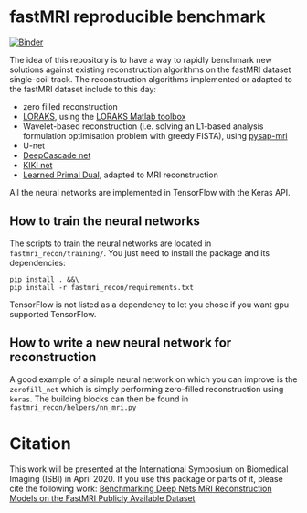 # fastMRI reproducible benchmark

[![Binder](https://mybinder.org/badge_logo.svg)](https://mybinder.org/v2/gh/zaccharieramzi/fastmri-reproducible-benchmark/binder)

The idea of this repository is to have a way to rapidly benchmark new solutions against existing reconstruction algorithms on the fastMRI dataset single-coil track.
The reconstruction algorithms implemented or adapted to the fastMRI dataset include to this day:
- zero filled reconstruction
- [LORAKS](https://www.ncbi.nlm.nih.gov/pubmed/24595341), using the [LORAKS Matlab toolbox](https://mr.usc.edu/download/LORAKS2/)
- Wavelet-based reconstruction (i.e. solving an L1-based analysis formulation optimisation problem with greedy FISTA), using [pysap-mri](https://github.com/CEA-COSMIC/pysap-mri)
- U-net
- [DeepCascade net](https://arxiv.org/abs/1704.02422)
- [KIKI net](https://www.ncbi.nlm.nih.gov/pubmed/29624729)
- [Learned Primal Dual](https://arxiv.org/abs/1707.06474), adapted to MRI reconstruction

All the neural networks are implemented in TensorFlow with the Keras API.


## How to train the neural networks
The scripts to train the neural networks are located in `fastmri_recon/training/`.
You just need to install the package and its dependencies:
```
pip install . &&\
pip install -r fastmri_recon/requirements.txt
```
TensorFlow is not listed as a dependency to let you chose if you want gpu supported TensorFlow.


## How to write a new neural network for reconstruction
A good example of a simple neural network on which you can improve is the `zerofill_net` which is simply performing zero-filled reconstruction using `keras`.
The building blocks can then be found in `fastmri_recon/helpers/nn_mri.py`


# Citation
This work will be presented at the International Symposium on Biomedical Imaging (ISBI) in April 2020.
If you use this package or parts of it, please cite the following work: [Benchmarking Deep Nets MRI Reconstruction Models on the FastMRI Publicly Available Dataset](https://hal.inria.fr/hal-02436223)

